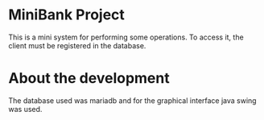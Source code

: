 # MiniBank Project
This is a mini system for performing some operations. To access it, the client must be registered in the database.

# About the development
The database used was mariadb and for the graphical interface java swing was used.
